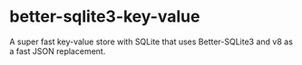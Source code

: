 # better-sqlite3-key-value
A super fast key-value store with SQLite that uses Better-SQLite3 and v8 as a fast JSON replacement.
